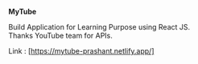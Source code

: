 **MyTube**

Build Application for Learning Purpose using React JS.\
Thanks YouTube team for APIs.

Link : [https://mytube-prashant.netlify.app/]